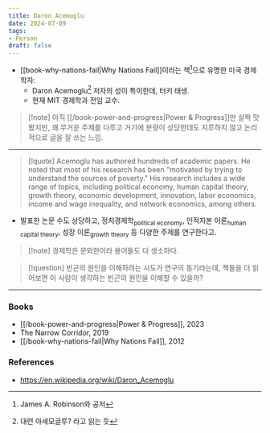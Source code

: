 ```yaml
---
title: Daron Acemoglu
date: 2024-07-09
tags:
- Person
draft: false
---
```



- [[book-why-nations-fail|Why Nations Fail]]이라는 책[^1]으로 유명한 미국 경제학자:
    - Daron Acemoglu[^2] 저자의 성이 특이한데, 터키 태생.
    - 현재 MIT 경제학과 전임 교수.

> [!note] 아직 [[/book-power-and-progress|Power & Progress]]만 살짝 맛 봤지만, 꽤 무거운 주제를 다루고 거기에 분량이 상당한데도 지루하지 않고 논리적으로 글을 잘 쓰는 느낌. 

---
> [!quote] Acemoglu has authored hundreds of academic papers. He noted that most of his research has been "motivated by trying to understand the sources of poverty." His research includes a wide range of topics, including political economy, human capital theory, growth theory, economic development, innovation, labor economics, income and wage inequality, and network economics, among others. 
- 발표한 논문 수도 상당하고, 정치경제학<sub>political economy</sub>, 인적자본 이론<sub>human capital theory</sub>, 성장 이론<Sub>growth theory</sub> 등 다양한 주제를 연구한다고.

> [!note] 경제학은 문외한이라 용어들도 다 생소하다.

> [!question] 빈곤의 원인을 이해하려는 시도가 연구의 동기라는데, 책들을 더 읽어보면 이 사람이 생각하는 빈곤의 원인을 이해할 수 있을까?

[^1]: James A. Robinson와 공저
[^2]: 대런 아세모글루? 라고 읽는 듯


---
### Books
- [[/book-power-and-progress|Power & Progress]], 2023
- The Narrow Corridor, 2019
- [[/book-why-nations-fail|Why Nations Fail]], 2012


### References
- https://en.wikipedia.org/wiki/Daron_Acemoglu